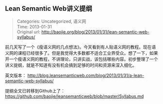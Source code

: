 Lean Semantic Web讲义提纲
---
    
> Categories: Uncategorized, 语义网  
> Time: 2013-01-31  
> Original url: <http://baojie.org/blog/2013/01/31/lean-semantic-web-syllabus/>
    
前几天写了一个《瘦语义网的几点想法》。今天看到有人贴语义网的教程。现在语义网的课程已经很多了。但是我觉得大多数都不适合工业界受众。想了一下，如果开一个瘦语义网的教程，不讲理论，只讲实战，该包括哪些内容。初步整理了一个讲义提纲，就是不知道有没有机会搞到足够的时间和资源来深入细化。

英文版本： http://blog.leansemanticweb.com/blog/2013/01/31/a-lean-semantic-web-syllabus/ 

提纲全文已转移到Github上了：https://github.com/baojie/leansemanticweb/blob/master/Syllabus.md     
    
